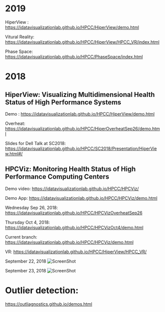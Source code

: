 
# 2019

HiperView :  https://idatavisualizationlab.github.io/HPCC/HiperView/demo.html

Vitural Reality: https://idatavisualizationlab.github.io/HPCC/HiperView/HPCC_VR/index.html

Phase Space: https://idatavisualizationlab.github.io/HPCC/PhaseSpace/index.html


# 2018

## HiperView: Visualizing Multidimensional Health Status of High Performance Systems

Demo :  https://idatavisualizationlab.github.io/HPCC/HiperView/demo.html

Overheat: https://idatavisualizationlab.github.io/HPCC/HiperOverheatSep26/demo.html

Slides for Dell Talk at SC2018: https://idatavisualizationlab.github.io/HPCC/SC2018/Presentation/HiperView.html#/

## HPCViz: Monitoring Health Status of High Performance Computing Centers
Demo video:  https://idatavisualizationlab.github.io/HPCC/HPCViz/

Demo App:  https://idatavisualizationlab.github.io/HPCC/HPCViz/demo.html

Wednesday Sep 26, 2018: https://idatavisualizationlab.github.io/HPCC/HPCVizOverheatSep26

Thursday Oct 4, 2018: https://idatavisualizationlab.github.io/HPCC/HPCVizOct4/demo.html

Current branch:  https://idatavisualizationlab.github.io/HPCC/HPCViz/demo.html

VR: https://idatavisualizationlab.github.io/HPCC/HiperView/HPCC_VR/

September 22, 2018
![ScreenShot](https://github.com/iDataVisualizationLab/HPCC/blob/master/HPCViz/Images_cases/suddenIncrease_Sep22.png)

September 23, 2018
![ScreenShot](https://github.com/iDataVisualizationLab/HPCC/blob/master/HPCViz/Images_cases/sudden_Sep23_1.png)

# Outlier detection:
https://outliagnostics.github.io/demos.html 

